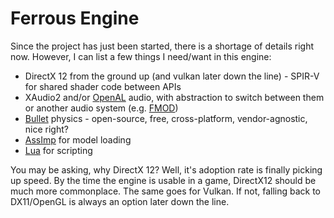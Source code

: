 # Ferrous Engine
Since the project has just been started, there is a shortage of details right now. However, I can list a few things I need/want in this engine:  
 * DirectX 12 from the ground up (and vulkan later down the line)  - SPIR-V for shared shader code between APIs
 * XAudio2 and/or [OpenAL](https://www.openal.org/) audio, with abstraction to switch between them or another audio system (e.g. [FMOD](https://www.fmod.com/))  
 * [Bullet](https://pybullet.org/wordpress/) physics - open-source, free, cross-platform, vendor-agnostic, nice right?  
 * [AssImp](http://www.assimp.org/) for model loading  
 * [Lua](https://www.lua.org/) for scripting

You may be asking, why DirectX 12? 
Well, it's adoption rate is finally picking up speed. By the time the engine is usable in a game, DirectX12 should be much more commonplace. The same goes for Vulkan. If not, falling back to DX11/OpenGL is always an option later down the line.